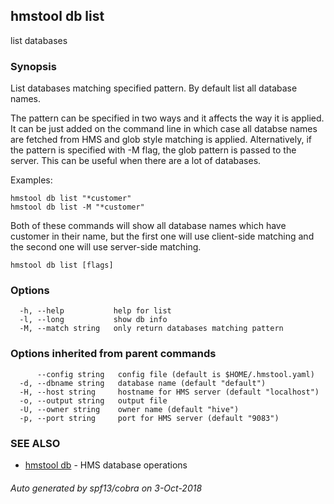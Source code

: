 ## hmstool db list

list databases

### Synopsis

List databases matching specified pattern. By default list all database names.

The pattern can be specified in two ways and it affects the way it is applied.
It can be just added on the command line in which case all databse names are fetched from HMS
and glob style matching is applied. Alternatively, if the pattern is specified with -M flag,
the glob pattern is passed to the server. This can be useful when there are a lot of databases.

Examples:

    hmstool db list "*customer"
    hmstool db list -M "*customer"

Both of these commands will show all database names which have customer in their name,
but the first one will use client-side matching and the second one will use server-side matching.



```
hmstool db list [flags]
```

### Options

```
  -h, --help           help for list
  -l, --long           show db info
  -M, --match string   only return databases matching pattern
```

### Options inherited from parent commands

```
      --config string   config file (default is $HOME/.hmstool.yaml)
  -d, --dbname string   database name (default "default")
  -H, --host string     hostname for HMS server (default "localhost")
  -o, --output string   output file
  -U, --owner string    owner name (default "hive")
  -p, --port string     port for HMS server (default "9083")
```

### SEE ALSO

* [hmstool db](hmstool_db.md)	 - HMS database operations

###### Auto generated by spf13/cobra on 3-Oct-2018
